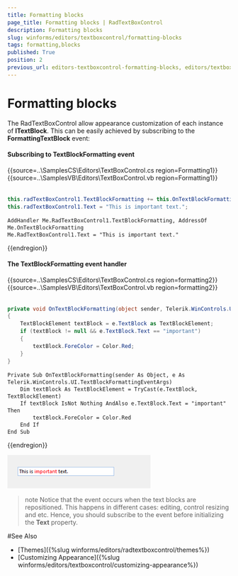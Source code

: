 ```yaml
---
title: Formatting blocks
page_title: Formatting blocks | RadTextBoxControl
description: Formatting blocks
slug: winforms/editors/textboxcontrol/formatting-blocks
tags: formatting,blocks
published: True
position: 2
previous_url: editors-textboxcontrol-formatting-blocks, editors/textboxcontrol/formatting-blocks
---
```


# Formatting blocks

The RadTextBoxControl allow appearance customization of each instance of __ITextBlock__. This can be easily achieved by subscribing to the __FormattingTextBlock__ event: 

#### Subscribing to TextBlockFormatting event

{{source=..\SamplesCS\Editors\TextBoxControl.cs region=Formatting1}} 
{{source=..\SamplesVB\Editors\TextBoxControl.vb region=Formatting1}}
````C#
            
this.radTextBoxControl1.TextBlockFormatting += this.OnTextBlockFormatting;
this.radTextBoxControl1.Text = "This is important text.";

````
````VB.NET
AddHandler Me.RadTextBoxControl1.TextBlockFormatting, AddressOf Me.OnTextBlockFormatting
Me.RadTextBoxControl1.Text = "This is important text."

````

{{endregion}} 

#### The TextBlockFormatting event handler

{{source=..\SamplesCS\Editors\TextBoxControl.cs region=formatting2}} 
{{source=..\SamplesVB\Editors\TextBoxControl.vb region=formatting2}} 

````C#
        
private void OnTextBlockFormatting(object sender, Telerik.WinControls.UI.TextBlockFormattingEventArgs e)
{
    TextBlockElement textBlock = e.TextBlock as TextBlockElement;
    if (textBlock != null && e.TextBlock.Text == "important")
    {
        textBlock.ForeColor = Color.Red;
    }
}

````
````VB.NET
Private Sub OnTextBlockFormatting(sender As Object, e As Telerik.WinControls.UI.TextBlockFormattingEventArgs)
    Dim textBlock As TextBlockElement = TryCast(e.TextBlock, TextBlockElement)
    If textBlock IsNot Nothing AndAlso e.TextBlock.Text = "important" Then
        textBlock.ForeColor = Color.Red
    End If
End Sub

````

{{endregion}} 


![editors-textboxcontrol-formatting-blocks 001](images/editors-textboxcontrol-formatting-blocks001.png)

>note Notice that the event occurs when the text blocks are repositioned. This happens in different cases: editing, control resizing and etc. Hence, you should subscribe to the event before initializing the __Text__ property.

#See Also

* [Themes]({%slug winforms/editors/radtextboxcontrol/themes%})
* [Customizing Appearance]({%slug winforms/editors/textboxcontrol/customizing-appearance%})
